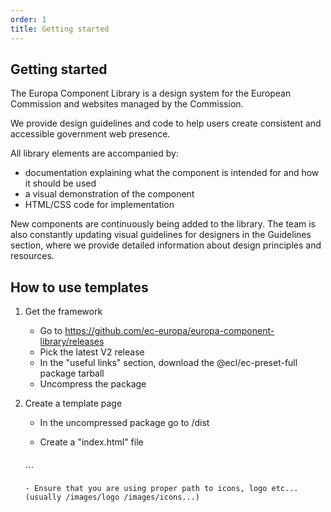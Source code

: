 ```yaml
---
order: 1
title: Getting started
---
```


## Getting started

The Europa Component Library is a design system for the European Commission and websites managed by the Commission.

We provide design guidelines and code to help users create consistent and accessible government web presence.

All library elements are accompanied by:

- documentation explaining what the component is intended for and how it should be used
- a visual demonstration of the component
- HTML/CSS code for implementation

New components are continuously being added to the library. The team is also constantly updating visual guidelines for designers in the Guidelines section, where we provide detailed information about design principles and resources.

## How to use templates

1.  Get the framework

    - Go to https://github.com/ec-europa/europa-component-library/releases
    - Pick the latest V2 release
    - In the "useful links" section, download the @ecl/ec-preset-full package tarball
    - Uncompress the package

2.  Create a template page

    - In the uncompressed package go to /dist
    - Create a "index.html" file


        ```html

    <html>
      <head>
        <meta charset="utf-8" />
        <meta content="width=device-width,initial-scale=1" name="viewport" />
        <meta content="IE=edge" http-equiv="X-UA-Compatible" />
        <link
          type="text/css"
          rel="stylesheet"
          href="styles/ecl-ec-preset-full.css"
          media="all"
        />
        <script
          type="text/javascript"
          defer
          src="scripts/ecl-ec-preset-full.js"
        ></script>
      </head>
      <body>
        <!-- paste the markup from the template here -->
      </body>
    </html>
        ```

        - Ensure that you are using proper path to icons, logo etc... (usually /images/logo /images/icons...)
